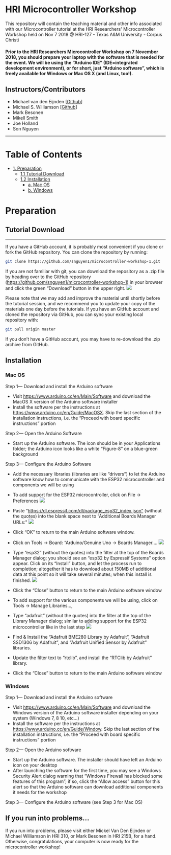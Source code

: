 
HRI Microcontroller Workshop
================================
This repository will contain the teaching material and other info associated with our Microcontroller tutorial at
the HRI Researchers' Microcontroller Workshop held on Nov 7 2018 @ HRI-127 - Texas A&M University - Corpus Christi

#### Prior to the HRI Researchers Microcontroller Workshop on 7 November 2018, you should prepare your laptop with the software that is needed for the event. We will be using the “Arduino IDE” (IDE=integrated development environment), or for short, just “Arduino software”, which is freely available for Windows or Mac OS X (and Linux, too!).

Instructors/Contributors
-----------

- Michael van den Eijnden [[Github](https://github.com/mickel1138)]
- Michael S. Williamson [[Github](https://github.com/fightingtexasaggie)]
- Mark Besonen 
- Mikell Smith
- Joe Holland
- Son Nguyen

---

# Table of Contents

<!-- TOC -->
- [1.   Preparation](#preparation)
    - [1.1  Tutorial Download](#tutorial-download)
    - [1.2  Installation](#installation)
        - [a.   Mac OS](#mac-os)
        - [b.   Windows](#windows)

<!-- /TOC -->


# Preparation

## Tutorial Download
---------------------

If you have a GitHub account, it is probably most convenient if you clone or
fork the GitHub repository. You can clone the repository by running:

```bash
git clone https://github.com/snguyen1/microcontroller-workshop-1.git
```

 If you are not familiar with git, you can download the repository as a .zip file by heading over
to the GitHub repository (https://github.com/snguyen1/microcontroller-workshop-1) in
your browser and click the green “Download” button in the upper right.
![](images/github-download.png)

Please note that we may add and improve the material until shortly before the
tutorial session, and we recommend you to update your copy of the materials one
day before the tutorials. If you have an GitHub account and cloned the
repository via GitHub, you can sync your existing local repository with:

```bash
git pull origin master
```

If you don’t have a GitHub account, you may have to re-download the .zip
archive from GitHub.

## Installation

### Mac OS
Step 1— Download and install the Arduino software
- Visit https://www.arduino.cc/en/Main/Software and download the MacOS X version of the Arduino software installer
- Install the software per the instructions at https://www.arduino.cc/en/Guide/MacOSX. Skip the last section of the installation instructions, i.e. the “Proceed with board specific instructions” portion

Step 2— Open the Arduino Software
- Start up the Arduino software. The icon should be in your Applications folder; the Arduino icon looks like a white “Figure-8” on a blue-green background

Step 3— Configure the Arduino Software
- Add the necessary libraries (libraries are like “drivers”) to let the Arduino software know how to communicate with the ESP32 microcontroller and components we will be using
- To add support for the ESP32 microcontroller, click on File -> Preferences 
![](images/arduino-fig2.png)
- Paste “https://dl.espressif.com/dl/package_esp32_index.json” (without the quotes) into the blank space next to “Additional Boards Manager URLs:" 
![](images/arduino-fig3.png)

- Click “OK” to return to the main Arduino software window.
- Click on Tools -> Board: “Arduino/Genuine Uno -> Boards Manager…. 
![](images/arduino-fig4.png)

- Type “esp32” (without the quotes) into the filter at the top of the Boards Manager dialog; you should see an “esp32 by Espressif Systems” option appear.
Click on its “Install” button, and let the process run to completion; altogether it has to download about 150MB of additional data at this point so it will take several minutes; when this install is finished.
![](images/arduino-fig5.png)

- Click the “Close” button to return to the main Arduino software window
- To add support for the various components we will be using, click on Tools -> Manage Libraries…,
- Type “adafruit” (without the quotes) into the filter at the top of the Library Manager dialog; similar to adding support for the ESP32 microcontroller like in the last step
![](images/arduino-fig6.png)
- Find & Install the “Adafruit BME280 Library by Adafruit”, “Adafruit SSD1306 by Adafruit”, and “Adafruit Unified Sensor by Adafruit” libraries.
- Update the filter text to “rtclib”, and install the “RTClib by Adafruit” library.
- Click the “Close” button to return to the main Arduino software window

### Windows
Step 1— Download and install the Arduino software
- Visit https://www.arduino.cc/en/Main/Software and download the Windows version of the Arduino software installer depending on your system (Windows 7, 8 10, etc...)
- Install the software per the instructions at https://www.arduino.cc/en/Guide/Window. Skip the last section of the installation instructions, i.e. the “Proceed with board specific instructions” portion

Step 2— Open the Arduino software
- Start up the Arduino software. The installer should have left an Arduino icon on your desktop
- After launching the software for the first time, you may see a Windows Security Alert dialog warning that “Windows Firewall has blocked some features of this program”; if so, click the “Allow access” button for this alert so that the Arduino software can download additional components it needs for the workshop

Step 3— Configure the Arduino software (see Step 3 for Mac OS)

## If you run into problems…

If you run into problems, please visit either Mickel Van Den Eijnden or Michael Williamson in HRI 310, or Mark Besonen in HRI 215B, for a hand. Otherwise, congratulations, your computer is now ready for the microcontroller workshop!